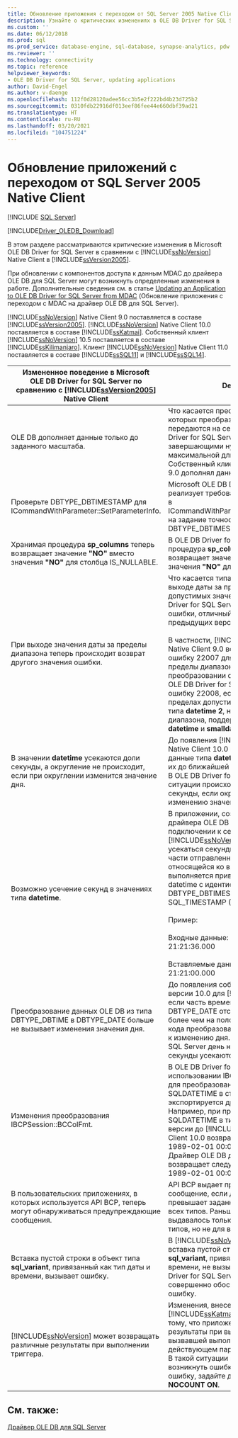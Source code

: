 ```yaml
---
title: Обновление приложения с переходом от SQL Server 2005 Native Client | Документы Майкрософт
description: Узнайте о критических изменениях в OLE DB Driver for SQL Server в сравнении с SQL Server Native Client в SQL Server 2005 (9.x).
ms.custom: ''
ms.date: 06/12/2018
ms.prod: sql
ms.prod_service: database-engine, sql-database, synapse-analytics, pdw
ms.reviewer: ''
ms.technology: connectivity
ms.topic: reference
helpviewer_keywords:
- OLE DB Driver for SQL Server, updating applications
author: David-Engel
ms.author: v-daenge
ms.openlocfilehash: 112f0d28120adee56cc3b5e2f222bd4b23d725b2
ms.sourcegitcommit: 0310fdb22916df013eef86fee44e660dbf39ad21
ms.translationtype: HT
ms.contentlocale: ru-RU
ms.lasthandoff: 03/20/2021
ms.locfileid: "104751224"
---
```

# <a name="updating-applications-from-sql-server-2005-native-client"></a>Обновление приложений с переходом от SQL Server 2005 Native Client
[!INCLUDE [SQL Server](../../../includes/applies-to-version/sql-asdb-asdbmi-asa-pdw.md)]

[!INCLUDE[Driver_OLEDB_Download](../../../includes/driver_oledb_download.md)]

  В этом разделе рассматриваются критические изменения в Microsoft OLE DB Driver for SQL Server в сравнении с [!INCLUDE[ssNoVersion](../../../includes/ssnoversion-md.md)] Native Client в [!INCLUDE[ssVersion2005](../../../includes/ssversion2005-md.md)].  

 При обновлении с компонентов доступа к данным MDAC до драйвера OLE DB для SQL Server могут возникнуть определенные изменения в работе. Дополнительные сведения см. в статье [Updating an Application to OLE DB Driver for SQL Server from MDAC](../../oledb/applications/updating-an-application-to-oledb-driver-for-sql-server-from-mdac.md) (Обновление приложения с переходом с MDAC на драйвер OLE DB для SQL Server).  

 [!INCLUDE[ssNoVersion](../../../includes/ssnoversion-md.md)] Native Client 9.0 поставляется в составе [!INCLUDE[ssVersion2005](../../../includes/ssversion2005-md.md)]. [!INCLUDE[ssNoVersion](../../../includes/ssnoversion-md.md)] Native Client 10.0 поставляется в составе [!INCLUDE[ssKatmai](../../../includes/sskatmai-md.md)].  Собственный клиент [!INCLUDE[ssNoVersion](../../../includes/ssnoversion-md.md)] 10.5 поставляется в составе [!INCLUDE[ssKilimanjaro](../../../includes/sskilimanjaro-md.md)]. Клиент [!INCLUDE[ssNoVersion](../../../includes/ssnoversion-md.md)] Native Client 11.0 поставляется в составе [!INCLUDE[ssSQL11](../../../includes/sssql11-md.md)] и [!INCLUDE[ssSQL14](../../../includes/sssql14-md.md)].  

|Измененное поведение в Microsoft OLE DB Driver for SQL Server по сравнению с [!INCLUDE[ssVersion2005](../../../includes/ssversion2005-md.md)] Native Client|Description|  
|------------------------------------------------------------------------------------|-----------------|  
|OLE DB дополняет данные только до заданного масштаба.|Что касается преобразований, при которых преобразованные данные передаются на сервер, Microsoft OLE DB Driver for SQL Server дополняет данные завершающими нулями только до максимальной длины значений **datetime**. Собственный клиент SQL Server версии 9.0 дополнял данные до 9 разрядов.|  
|Проверьте DBTYPE_DBTIMESTAMP для ICommandWithParameter::SetParameterInfo.|Microsoft OLE DB Driver for SQL Server реализует требование OLE DB для *bScale* в ICommandWithParameter::SetParameterInfo на задание точности в долях секунды для DBTYPE_DBTIMESTAMP.|  
|Хранимая процедура **sp_columns** теперь возвращает значение **"NO"** вместо значения **"NO"** для столбца IS_NULLABLE.|В OLE DB Driver for SQL Server хранимая процедура **sp_columns** теперь возвращает значение **"NO"** вместо значения **"NO"** для столбца IS_NULLABLE.|  
|При выходе значения даты за пределы диапазона теперь происходит возврат другого значения ошибки.|Что касается типа **datetime**, то при выходе даты за пределы диапазона допустимых значений Microsoft OLE DB Driver for SQL Server возвращает номер ошибки, отличный от возвращаемого в предыдущих версиях.<br /><br /> В частности, [!INCLUDE[ssNoVersion](../../../includes/ssnoversion-md.md)] Native Client 9.0 возвращал ошибку 22007 для всех выходящих за пределы диапазона значений года, при преобразовании строки в тип **datetime**, а OLE DB Driver for SQL Server возвращает ошибку 22008, если дата находится в пределах допустимого диапазона для типа **datetime 2**, но за пределами диапазона, поддерживаемого типами **datetime** и **smalldatetime**.|  
|В значении **datetime** усекаются доли секунды, а округление не происходит, если при округлении изменится значение дня.|До появления [!INCLUDE[ssNoVersion](../../../includes/ssnoversion-md.md)] Native Client 10.0 клиент, передавая данные типа **datetime** на сервер, округлял их до ближайшей 1/300-й доли секунды. В OLE DB Driver for SQL Server, в этой ситуации происходит усечение долей секунды, если округление приводит к изменению значения дня.|  
|Возможно усечение секунд в значениях типа **datetime**.|В приложении, созданном с помощью драйвера OLE DB для SQL Server, при подключении к серверу [!INCLUDE[ssNoVersion](../../../includes/ssnoversion-md.md)] 2005 будут усекаться секунды и доли секунды в части отправленных на сервер данных, относящейся ко времени, если выполняется привязка к столбцу типа datetime с идентификатором типа DBTYPE_DBTIMESTAMP (OLE DB) или SQL_TIMESTAMP (ODBC) и масштабом 0.<br /><br /> Пример:<br /><br /> Входные данные: 1994-08-21 21:21:36.000<br /><br /> Вставляемые данные: 1994-08-21 21:21:00.000|  
|Преобразование данных OLE DB из типа DBTYPE_DBTIME в DBTYPE_DATE больше не вызывает изменения значения дня.|До появления собственного клиента версии 10.0 для [!INCLUDE[ssNoVersion](../../../includes/ssnoversion-md.md)], если часть времени для значения DBTYPE_DATE отстояла от полуночи не более чем на полсекунды, то применение кода преобразования OLE DB приводило к изменению дня. В OLE DB Driver for SQL Server день не изменяется (доли секунды усекаются, а не округляются).|  
|Изменения преобразования IBCPSession::BCColFmt.|В OLE DB Driver for SQL Server при использовании IBCPSession::BCOColFmt для преобразования SQLDATETIME или SQLDATETIME в строковый тип экспортируется дробное значение. Например, при преобразовании типа SQLDATETIME в тип SQLNVARCHARMAX версии до [!INCLUDE[ssNoVersion](../../../includes/ssnoversion-md.md)] Native Client 10.0 возвращали следующее:<br /> 1989-02-01 00:00:00.<br />Драйвер OLE DB для SQL Server возвращает следующее: <br />1989-02-01 00:00:00.0000000.|  
|В пользовательских приложениях, в которых используется API BCP, теперь могут обнаруживаться предупреждающие сообщения.|API BCP выдает предупреждающее сообщение, если длина данных превышает заданную длину для полей всех типов. Раньше это предупреждение выдавалось только для символьных типов, но не для всех типов.|  
|Вставка пустой строки в объект типа **sql_variant**, привязанный как тип даты и времени, вызывает ошибку.|В [!INCLUDE[ssNoVersion](../../../includes/ssnoversion-md.md)] Native Client 9.0 вставка пустой строки в объект типа **sql_variant**, привязанный как тип даты и времени, не вызывала ошибки. OLE DB Driver for SQL Server в этом случае совершенно обоснованно возвращает ошибку.|  
|[!INCLUDE[ssNoVersion](../../../includes/ssnoversion-md.md)] может возвращать различные результаты при выполнении триггера.|Изменения, внесенные в [!INCLUDE[ssKatmai](../../../includes/sskatmai-md.md)], могут привести к тому, что приложение получит другие результаты при выполнении инструкции, вызвавшей выполнение триггера при действующем параметре **NOCOUNT OFF**. В такой ситуации в приложении может возникнуть ошибка. Чтобы устранить эту ошибку, задайте для триггера параметр **NOCOUNT ON**.|  

## <a name="see-also"></a>См. также:   
 [Драйвер OLE DB для SQL Server](../../oledb/oledb-driver-for-sql-server.md)
